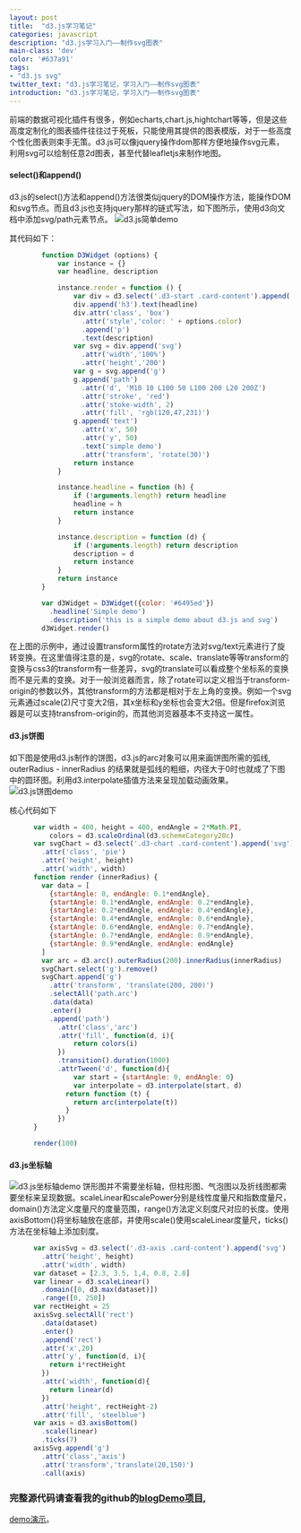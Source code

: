 ```yaml
---
layout: post
title:  "d3.js学习笔记"
categories: javascript
description: "d3.js学习入门——制作svg图表"
main-class: 'dev'
color: '#637a91'
tags:
- "d3.js svg"
twitter_text: "d3.js学习笔记，学习入门——制作svg图表"
introduction: "d3.js学习笔记，学习入门——制作svg图表"
---
```


前端的数据可视化插件有很多，例如echarts,chart.js,hightchart等等，但是这些高度定制化的图表插件往往过于死板，只能使用其提供的图表模版，对于一些高度个性化图表则束手无策。d3.js可以像jquery操作dom那样方便地操作svg元素，利用svg可以绘制任意2d图表，甚至代替leafletjs来制作地图。

#### select()和append()

d3.js的select()方法和append()方法很类似jquery的DOM操作方法，能操作DOM和svg节点。而且d3.js也支持jquery那样的链式写法，如下图所示，使用d3向文档中添加svg/path元素节点。
![d3.js简单demo](../assets/img/2017-6-1-1.jpg)

其代码如下：

```javascript
        function D3Widget (options) {
            var instance = {}
            var headline, description

            instance.render = function () {
                var div = d3.select('.d3-start .card-content').append('div');
                div.append('h3').text(headline)
                div.attr('class', 'box')
                  .attr('style','color: ' + options.color)
                  .append('p')
                  .text(description)
                var svg = div.append('svg')
                  .attr('width','100%')
                  .attr('height','200')
                var g = svg.append('g')
                g.append('path')
                  .attr('d', 'M10 10 L100 50 L100 200 L20 200Z')
                  .attr('stroke', 'red')
                  .attr('stoke-width', 2)
                  .attr('fill', 'rgb(120,47,231)')
                g.append('text')
                  .attr('x', 50)
                  .attr('y', 50)
                  .text('simple demo')
                  .attr('transform', 'rotate(30)')
                return instance
            }

            instance.headline = function (h) {
                if (!arguments.length) return headline
                headline = h
                return instance
            }

            instance.description = function (d) {
                if (!arguments.length) return description
                description = d
                return instance
            }
            return instance
        }

        var d3Widget = D3Widget({color: '#6495ed'})
          .headline('Simple demo')
          .description('this is a simple demo about d3.js and svg')
        d3Widget.render()
```

在上图的示例中，通过设置transform属性的rotate方法对svg/text元素进行了旋转变换。在这里值得注意的是，svg的rotate、scale、translate等等transform的变换与css3的transform有一些差异，svg的translate可以看成整个坐标系的变换而不是元素的变换。对于一般浏览器而言，除了rotate可以定义相当于transform-origin的参数以外，其他transform的方法都是相对于左上角的变换。例如一个svg元素通过scale(2)尺寸变大2倍，其x坐标和y坐标也会变大2倍。但是firefox浏览器是可以支持transfrom-origin的，而其他浏览器基本不支持这一属性。

#### d3.js饼图

如下图是使用d3.js制作的饼图，d3.js的arc对象可以用来画饼图所需的弧线, outerRadius - innerRadius 的结果就是弧线的粗细，内径大于0时也就成了下图中的圆环图。利用d3.interpolate插值方法来呈现加载动画效果。
![d3.js饼图demo](../assets/img/2017-6-1-2.jpg)

核心代码如下

```javascript
      var width = 400, height = 400, endAngle = 2*Math.PI,
          colors = d3.scaleOrdinal(d3.schemeCategory20c)
      var svgChart = d3.select('.d3-chart .card-content').append('svg')
        .attr('class', 'pie')
        .attr('height', height)
        .attr('width', width)
      function render (innerRadius) {
        var data = [
          {startAngle: 0, endAngle: 0.1*endAngle},
          {startAngle: 0.1*endAngle, endAngle: 0.2*endAngle},
          {startAngle: 0.2*endAngle, endAngle: 0.4*endAngle},
          {startAngle: 0.4*endAngle, endAngle: 0.6*endAngle},
          {startAngle: 0.6*endAngle, endAngle: 0.7*endAngle},
          {startAngle: 0.7*endAngle, endAngle: 0.9*endAngle},
          {startAngle: 0.9*endAngle, endAngle: endAngle}
        ]
        var arc = d3.arc().outerRadius(200).innerRadius(innerRadius)
        svgChart.select('g').remove()
        svgChart.append('g')
          .attr('transform', 'translate(200, 200)')
          .selectAll('path.arc')
          .data(data)
          .enter()
          .append('path')
            .attr('class','arc')
            .attr('fill', function(d, i){
            	return colors(i)
            })
            .transition().duration(1000)
            .attrTween('d', function(d){
            	var start = {startAngle: 0, endAngle: 0}
            	var interpolate = d3.interpolate(start, d)
              return function (t) {
                return arc(interpolate(t))
              }
            })
      }

      render(100)
```

#### d3.js坐标轴

![d3.js坐标轴demo](../assets/img/2017-6-1-3.jpg)
饼形图并不需要坐标轴，但柱形图、气泡图以及折线图都需要坐标来呈现数据。scaleLinear和scalePower分别是线性度量尺和指数度量尺，domain()方法定义度量尺的度量范围，range()方法定义刻度尺对应的长度。使用axisBottom()将坐标轴放在底部，并使用scale()使用scaleLinear度量尺，ticks()方法在坐标轴上添加刻度。

```javascript
      var axisSvg = d3.select('.d3-axis .card-content').append('svg')
        .attr('height', height)
        .attr('width', width)
      var dataset = [2.3, 3.5, 1,4, 0.8, 2.8]
      var linear = d3.scaleLinear()
        .domain([0, d3.max(dataset)])
        .range([0, 250])
      var rectHeight = 25
      axisSvg.selectAll('rect')
        .data(dataset)
        .enter()
        .append('rect')
        .attr('x',20)
        .attr('y', function(d, i){
          return i*rectHeight
        })
        .attr('width', function(d){
          return linear(d)
        })
        .attr('height', rectHeight-2)
        .attr('fill', 'steelblue')
      var axis = d3.axisBottom()
        .scale(linear)
        .ticks(7)
      axisSvg.append('g')
        .attr('class','axis')
        .attr('transform','translate(20,150)')
        .call(axis)
```

### 完整源代码请查看我的github的[blogDemo项目](//github.com/feleventh/blogDemo/blob/master/d3_select.html), 
[demo演示](//feleventh.github.io/blogDemo/d3_select.html)。

